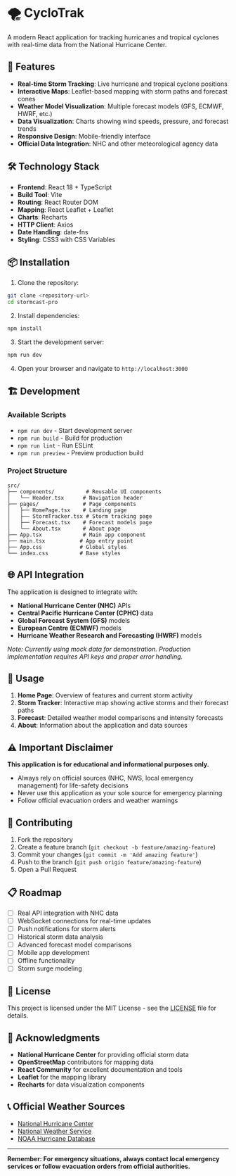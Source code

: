# 🌪️ CycloTrak

A modern React application for tracking hurricanes and tropical cyclones with real-time data from the National Hurricane Center.

## 🚀 Features

- **Real-time Storm Tracking**: Live hurricane and tropical cyclone positions
- **Interactive Maps**: Leaflet-based mapping with storm paths and forecast cones
- **Weather Model Visualization**: Multiple forecast models (GFS, ECMWF, HWRF, etc.)
- **Data Visualization**: Charts showing wind speeds, pressure, and forecast trends
- **Responsive Design**: Mobile-friendly interface
- **Official Data Integration**: NHC and other meteorological agency data

## 🛠️ Technology Stack

- **Frontend**: React 18 + TypeScript
- **Build Tool**: Vite
- **Routing**: React Router DOM
- **Mapping**: React Leaflet + Leaflet
- **Charts**: Recharts
- **HTTP Client**: Axios
- **Date Handling**: date-fns
- **Styling**: CSS3 with CSS Variables

## 📦 Installation

1. Clone the repository:
```bash
git clone <repository-url>
cd stormcast-pro
```

2. Install dependencies:
```bash
npm install
```

3. Start the development server:
```bash
npm run dev
```

4. Open your browser and navigate to `http://localhost:3000`

## 🏗️ Development

### Available Scripts

- `npm run dev` - Start development server
- `npm run build` - Build for production
- `npm run lint` - Run ESLint
- `npm run preview` - Preview production build

### Project Structure

```
src/
├── components/          # Reusable UI components
│   └── Header.tsx      # Navigation header
├── pages/              # Page components
│   ├── HomePage.tsx    # Landing page
│   ├── StormTracker.tsx # Storm tracking page
│   ├── Forecast.tsx    # Forecast models page
│   └── About.tsx       # About page
├── App.tsx             # Main app component
├── main.tsx           # App entry point
├── App.css            # Global styles
└── index.css          # Base styles
```

## 🌐 API Integration

The application is designed to integrate with:
- **National Hurricane Center (NHC)** APIs
- **Central Pacific Hurricane Center (CPHC)** data
- **Global Forecast System (GFS)** models
- **European Centre (ECMWF)** models
- **Hurricane Weather Research and Forecasting (HWRF)** models

*Note: Currently using mock data for demonstration. Production implementation requires API keys and proper error handling.*

## 🎯 Usage

1. **Home Page**: Overview of features and current storm activity
2. **Storm Tracker**: Interactive map showing active storms and their forecast paths
3. **Forecast**: Detailed weather model comparisons and intensity forecasts
4. **About**: Information about the application and data sources

## ⚠️ Important Disclaimer

**This application is for educational and informational purposes only.**

- Always rely on official sources (NHC, NWS, local emergency management) for life-safety decisions
- Never use this application as your sole source for emergency planning
- Follow official evacuation orders and weather warnings

## 🤝 Contributing

1. Fork the repository
2. Create a feature branch (`git checkout -b feature/amazing-feature`)
3. Commit your changes (`git commit -m 'Add amazing feature'`)
4. Push to the branch (`git push origin feature/amazing-feature`)
5. Open a Pull Request

## 📋 Roadmap

- [ ] Real API integration with NHC data
- [ ] WebSocket connections for real-time updates
- [ ] Push notifications for storm alerts
- [ ] Historical storm data analysis
- [ ] Advanced forecast model comparisons
- [ ] Mobile app development
- [ ] Offline functionality
- [ ] Storm surge modeling

## 📄 License

This project is licensed under the MIT License - see the [LICENSE](LICENSE) file for details.

## 🙏 Acknowledgments

- **National Hurricane Center** for providing official storm data
- **OpenStreetMap** contributors for mapping data
- **React Community** for excellent documentation and tools
- **Leaflet** for the mapping library
- **Recharts** for data visualization components

## 📞 Official Weather Sources

- [National Hurricane Center](https://www.nhc.noaa.gov)
- [National Weather Service](https://www.weather.gov)
- [NOAA Hurricane Database](https://www.aoml.noaa.gov/hrd/hurdat/)

---

**Remember: For emergency situations, always contact local emergency services or follow evacuation orders from official authorities.**
